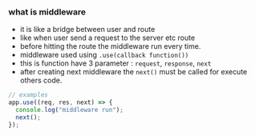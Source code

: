 ### what is middleware

- it is like a bridge between user and route
- like when user send a request to the server etc route
- before hitting the route the middleware run every time.
- middleware used using `.use(callback function())`
- this is function have 3 parameter : `request`, `response`, `next`
- after creating next middleware the `next()` must be called for execute others code.

```javascript
// examples
app.use((req, res, next) => {
  console.log("middleware run");
  next();
});
```
